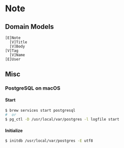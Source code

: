 # Note

## Domain Models

```
[E]Note
  [V]Title
  [V]Body
[V]Tag
  [V]Name
[E]User
```

## Misc

### PostgreSQL on macOS

#### Start

```bash
$ brew services start postgresql
#  or
$ pg_ctl -D /usr/local/var/postgres -l logfile start
```

#### Initialize

```bash
$ initdb /usr/local/var/postgres -E utf8
```